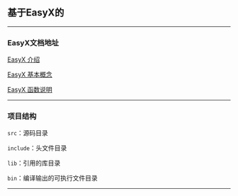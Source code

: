 ## 基于EasyX的

---

### EasyX文档地址

[EasyX 介绍](https://docs.easyx.cn/zh-cn/intro)

[EasyX 基本概念](https://docs.easyx.cn/zh-cn/concepts)

[EasyX 函数说明](https://docs.easyx.cn/zh-cn/reference)

---

### 项目结构

`src`：源码目录

`include`：头文件目录

`lib`：引用的库目录

`bin`：编译输出的可执行文件目录

---
